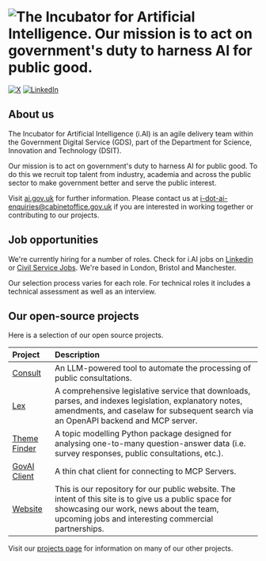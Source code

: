 <h1>
  <img src="https://github.com/user-attachments/assets/6e8f0250-5d37-4da2-aceb-66129f9be789" alt="The Incubator for Artificial Intelligence. Our mission is to act on government's duty to harness AI for public good."/>  
</h1>

[![X](https://img.shields.io/badge/X-%40i__dot__ai-c50878)](https://twitter.com/i_dot_ai)
[![LinkedIn](https://img.shields.io/badge/LinkedIn-i.AI-c50878)](https://uk.linkedin.com/company/i-dot-ai)


## About us

The Incubator for Artificial Intelligence (i.AI) is an agile delivery team within the Government Digital Service (GDS), part of the Department for Science, Innovation and Technology (DSIT).

Our mission is to act on government's duty to harness AI for public good. To do this we recruit top talent from industry, academia and across the public sector to make government better and serve the public interest.

Visit [ai.gov.uk](https://ai.gov.uk) for further information. Please contact us at [i-dot-ai-enquiries@cabinetoffice.gov.uk](mailto:i-dot-ai-enquiries@cabinetoffice.gov.uk) if you are interested in working together or contributing to our projects.


## Job opportunities

We're currently hiring for a number of roles. Check for i.AI jobs on [Linkedin](https://www.linkedin.com/company/i-dot-ai/) or [Civil Service Jobs](https://www.civilservicejobs.service.gov.uk/csr/index.cgi?SID=b3duZXJ0eXBlPWZhaXImcGFnZWNsYXNzPVNlYXJjaCZjb250ZXh0aWQ9MTAxNjYzMjcxJnBhZ2VhY3Rpb249c2VhcmNoY29udGV4dCZvd25lcj01MDcwMDAwJnJlcXNpZz0xNzI5NTA5NDU4LTdjZmQwMGQ5MDQ3OWE5NzU2MTA4NGY2MDFiZjQzOGQwMGM0ZmViMjk=). We're based in London, Bristol and Manchester.

Our selection process varies for each role. For technical roles it includes a technical assessment as well as an interview.


## Our open-source projects

Here is a selection of our open source projects.

Project | Description |
:-- | :--
[Consult](https://github.com/i-dot-ai/consult) | An LLM-powered tool to automate the processing of public consultations. | 
[Lex](https://github.com/i-dot-ai/lex) | A comprehensive legislative service that downloads, parses, and indexes legislation, explanatory notes, amendments, and caselaw for subsequent search via an OpenAPI backend and MCP server. |
[Theme Finder](https://github.com/i-dot-ai/themefinder)| A topic modelling Python package designed for analysing one-to-many question-answer data (i.e. survey responses, public consultations, etc.). |
[GovAI Client](https://github.com/i-dot-ai/gov-ai-client) | A thin chat client for connecting to MCP Servers. |
[Website](https://github.com/i-dot-ai/ai-gov-uk-website) | This is our repository for our public website. The intent of this site is to give us a public space for showcasing our work, news about the team, upcoming jobs and interesting commercial partnerships. |

Visit our [projects page](https://ai.gov.uk/projects/) for information on many of our other projects.
